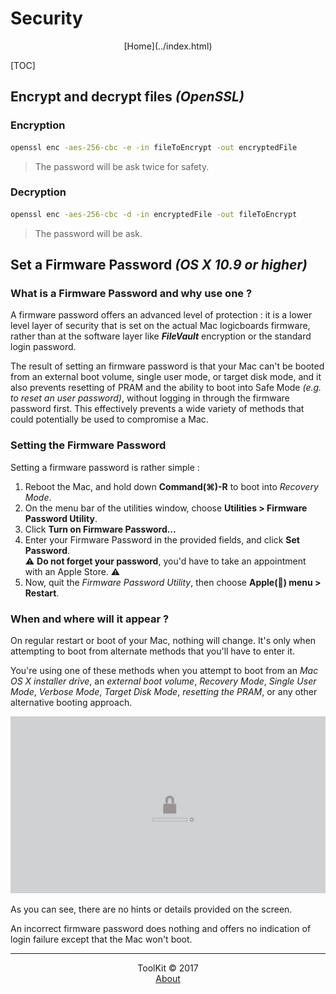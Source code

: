 # Security
<center>[Home](../index.html)</center>

[TOC]

## Encrypt and decrypt files _(OpenSSL)_

### Encryption

```bash
openssl enc -aes-256-cbc -e -in fileToEncrypt -out encryptedFile
```

> The password will be ask twice for safety.

### Decryption

```bash
openssl enc -aes-256-cbc -d -in encryptedFile -out fileToEncrypt
```

> The password will be ask.


## Set a Firmware Password _(OS X 10.9 or higher)_

### What is a Firmware Password and why use one ?

A firmware password offers an advanced level of protection : it is a lower level layer of security that is set on the actual Mac logicboards firmware, rather than at the software layer like **_FileVault_** encryption or the standard login password.  

The result of setting an firmware password is that your Mac can't be booted from an external boot volume, single user mode, or target disk mode, and it also prevents resetting of PRAM and the ability to boot into Safe Mode _(e.g. to reset an user password)_, without logging in through the firmware password first.
This effectively prevents a wide variety of methods that could potentially be used to compromise a Mac.

### Setting the Firmware Password

Setting a firmware password is rather simple :

1. Reboot the Mac, and hold down **Command(⌘)-R** to boot into _Recovery Mode_.
2. On the menu bar of the utilities window, choose **Utilities > Firmware Password Utility**.
3. Click **Turn on Firmware Password…**
4. Enter your Firmware Password in the provided fields, and click **Set Password**.  
⚠️ **Do not forget your password**, you'd have to take an appointment with an Apple Store. ⚠️
5. Now, quit the _Firmware Password Utility_, then choose **Apple() menu > Restart**.

### When and where will it appear ?

On regular restart or boot of your Mac, nothing will change.
It's only when attempting to boot from alternate methods that you'll have to enter it.

You're using one of these methods when you attempt to boot from an _Mac OS X installer drive_, an _external boot volume_, _Recovery Mode_, _Single User Mode_, _Verbose Mode_, _Target Disk Mode_, _resetting the PRAM_, or any other alternative booting approach.

![Firmware Password Screen](../img/UNIX/macOS/firmwarePasswordScreen.jpg "The Firmware Password Screen")

As you can see, there are no hints or details provided on the screen.

An incorrect firmware password does nothing and offers no indication of login failure except that the Mac won't boot.


***

<center>ToolKit © 2017</center><center><a href="http://alexandre-ducobu.esy.es/En">About</a></center>

